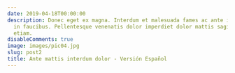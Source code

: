 ```yaml
---
date: 2019-04-18T00:00:00
description: Donec eget ex magna. Interdum et malesuada fames ac ante ipsum primis
  in faucibus. Pellentesque venenatis dolor imperdiet dolor mattis sagittis magna
  etiam.
disableComments: true
image: images/pic04.jpg
slug: post2
title: Ante mattis interdum dolor - Versión Español
---
```

